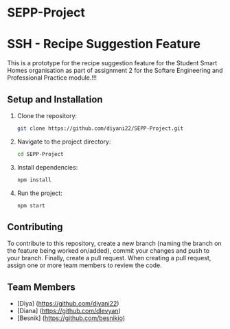 # SEPP-Project
# SSH - Recipe Suggestion Feature
This is a prototype for the recipe suggestion feature for the Student Smart Homes organisation as part of assignment 2 for the Softare Engineering and Professional Practice module.!!!

## Setup and Installation
1. Clone the repository:
   ```bash
   git clone https://github.com/diyani22/SEPP-Project.git
   ```
2. Navigate to the project directory:
   ```bash
   cd SEPP-Project
   ```
3. Install dependencies:
   ```bash
   npm install
   ```
4. Run the project:
   ```bash
   npm start
   ```

## Contributing
To contribute to this repository, create a new branch (naming the branch on the feature being worked on/added), commit your changes and push to your branch. Finally, create a pull request. When creating a pull request, assign one or more team members to review the code.

## Team Members
- [Diya] (https://github.com/diyani22)
- [Diana] (https://github.com/dlevyan)
- [Besnik] (https://github.com/besnikio)
